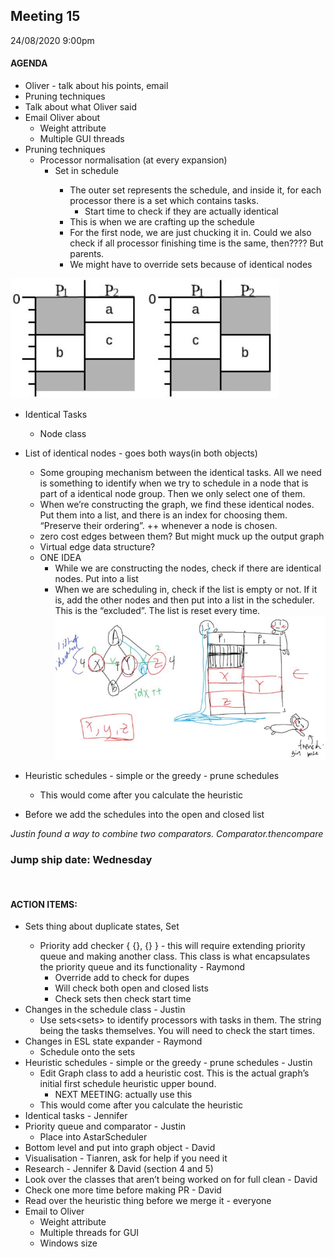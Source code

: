 ## Meeting 15
24/08/2020 9:00pm

#### AGENDA
- Oliver - talk about his points, email
- Pruning techniques
- Talk about what Oliver said
- Email Oliver about
    - Weight attribute
    - Multiple GUI threads
- Pruning techniques
    - Processor normalisation (at every expansion) 
        - Set<Sets> in schedule
            - The outer set represents the schedule, and inside it, for each processor there is a set which contains tasks.
                - Start time to check if they are actually identical
            - This is when we are crafting up the schedule
            - For the first node, we are just chucking it in. Could we also check if all processor finishing time is the same, then???? But parents.
            - We might have to override sets because of identical nodes
            
![normalisedProcessorImage](normalisedProcessorsImage.JPG)
- Identical Tasks
    - Node class
- List of identical nodes - goes both ways(in both objects)
    - Some grouping mechanism between the identical tasks. All we need is something to identify when we try to schedule in a node that is part of a identical node group. Then we only select one of them.
    - When we’re constructing the graph, we find these identical nodes. Put them into a list, and there is an index for choosing them. “Preserve their ordering”. ++ whenever a node is chosen.
    - zero cost edges between them? But might muck up the output graph
    - Virtual edge data structure?
    - ONE IDEA
        - While we are constructing the nodes, check if there are identical nodes. Put into a list
        - When we are scheduling in, check if the list is empty or not. If it is, add the other nodes and then put into a list in the scheduler. This is the “excluded”. The list is reset every time.
![identicalNodeSketch](identical_node_sketch.JPG)

- Heuristic schedules - simple or the greedy - prune schedules
    - This would come after you calculate the heuristic
- Before we add the schedules into the open and closed list

_Justin found a way to combine two comparators. Comparator.thencompare_

### Jump ship date: Wednesday

&nbsp;
#### ACTION ITEMS:
- Sets thing about duplicate states, Set<Set>
    - Priority add checker { {}, {} } - this will require extending priority queue and making another class. This class is what encapsulates the priority queue and its functionality - Raymond
        - Override add to check for dupes
        - Will check both open and closed lists
        - Check sets then check start time
- Changes in the schedule class - Justin
    - Use sets<sets<String>> to identify processors with tasks in them. The string being the tasks themselves. You will need to check the start times.
- Changes in ESL state expander - Raymond
    - Schedule onto the sets
- Heuristic schedules - simple or the greedy - prune schedules - Justin
    - Edit Graph class to add a heuristic cost. This is the actual graph’s initial first schedule heuristic upper bound.
        - NEXT MEETING: actually use this
    - This would come after you calculate the heuristic
- Identical tasks - Jennifer
- Priority queue and comparator - Justin
    - Place into AstarScheduler
- Bottom level and put into graph object - David
- Visualisation - Tianren, ask for help if you need it
- Research - Jennifer & David (section 4 and 5)
- Look over the classes that aren’t being worked on for full clean - David
- Check one more time before making PR - David
- Read over the heuristic thing before we merge it - everyone
- Email to Oliver
    - Weight attribute
    - Multiple threads for GUI
    - Windows size
